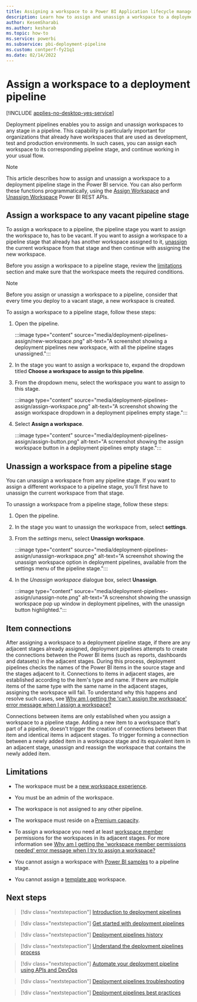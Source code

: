 ```yaml
---
title: Assigning a workspace to a Power BI Application lifecycle management (ALM) deployment pipeline 
description: Learn how to assign and unassign a workspace to a deployment pipeline, the Power BI Application lifecycle management (ALM) tool
author: KesemSharabi
ms.author: kesharab
ms.topic: how-to
ms.service: powerbi
ms.subservice: pbi-deployment-pipeline
ms.custom: contperf-fy21q1
ms.date: 02/14/2022
---
```


# Assign a workspace to a deployment pipeline

[!INCLUDE [applies-no-desktop-yes-service](../includes/applies-no-desktop-yes-service.md)]

Deployment pipelines enables you to assign and unassign workspaces to any stage in a pipeline. This capability is particularly important for organizations that already have workspaces that are used as development, test and production environments. In such cases, you can assign each workspace to its corresponding pipeline stage, and continue working in your usual flow.

>[!NOTE]
>This article describes how to assign and unassign a workspace to a deployment pipeline stage in the Power BI service. You can also perform these functions programmatically, using the [Assign Workspace](/rest/api/power-bi/pipelines/assign-workspace) and [Unassign Workspace](/rest/api/power-bi/pipelines/unassign-workspace) Power BI REST APIs.

## Assign a workspace to any vacant pipeline stage

To assign a workspace to a pipeline, the pipeline stage you want to assign the workspace to, has to be vacant. If you want to assign a workspace to a pipeline stage that already has another workspace assigned to it, [unassign](#unassign-a-workspace-from-a-pipeline-stage) the current workspace from that stage and then continue with assigning the new workspace.

Before you assign a workspace to a pipeline stage, review the [limitations](#limitations) section and make sure that the workspace meets the required conditions.

>[!NOTE]
>Before you assign or unassign a workspace to a pipeline, consider that every time you deploy to a vacant stage, a new workspace is created.

To assign a workspace to a pipeline stage, follow these steps:

1. Open the pipeline.

    :::image type="content" source="media/deployment-pipelines-assign/new-workspace.png" alt-text="A screenshot showing a deployment pipelines new workspace, with all the pipeline stages unassigned.":::

2. In the stage you want to assign a workspace to, expand the dropdown titled **Choose a workspace to assign to this pipeline**.

3. From the dropdown menu, select the workspace you want to assign to this stage.

    :::image type="content" source="media/deployment-pipelines-assign/assign-workspace.png" alt-text="A screenshot showing the assign workspace dropdown in a deployment pipelines empty stage.":::

4. Select **Assign a workspace**.

    :::image type="content" source="media/deployment-pipelines-assign/assign-button.png" alt-text="A screenshot showing the assign workspace button in a deployment pipelines empty stage.":::

## Unassign a workspace from a pipeline stage

You can unassign a workspace from any pipeline stage. If you want to assign a different workspace to a pipeline stage, you'll first have to unassign the current workspace from that stage.

To unassign a workspace from a pipeline stage, follow these steps:

1. Open the pipeline.

2. In the stage you want to unassign the workspace from, select **settings**.

3. From the *settings* menu, select **Unassign workspace**.

    :::image type="content" source="media/deployment-pipelines-assign/unassign-workspace.png" alt-text="A screenshot showing the unassign workspace option in deployment pipelines, available from the settings menu of the pipeline stage.":::

4. In the *Unassign workspace* dialogue box, select **Unassign**.

    :::image type="content" source="media/deployment-pipelines-assign/unassign-note.png" alt-text="A screenshot showing the unassign workspace pop up window in deployment pipelines, with the unassign button highlighted.":::

## Item connections

After assigning a workspace to a deployment pipeline stage, if there are any adjacent stages already assigned, deployment pipelines attempts to create the connections between the Power BI items (such as reports, dashboards and datasets) in the adjacent stages. During this process, deployment pipelines checks the names of the Power BI items in the source stage and the stages adjacent to it. Connections to items in adjacent stages, are established according to the item's type and name. If there are multiple items of the same type with the same name in the adjacent stages, assigning the workspace will fail. To understand why this happens and resolve such cases, see [Why am I getting the 'can't assign the workspace' error message when I assign a workspace?](deployment-pipelines-troubleshooting.yml#why-am-i-getting-the--can-t-assign-the-workspace--error-message-when-i-assign-a-workspace-)

Connections between items are only established when you assign a workspace to a pipeline stage. Adding a new item to a workspace that's part of a pipeline, doesn't trigger the creation of connections between that item and identical items in adjacent stages. To trigger forming a connection between a newly added item in a workspace stage and its equivalent item in an adjacent stage, unassign and reassign the workspace that contains the newly added item.

## Limitations

* The workspace must be a [new workspace experience](../collaborate-share/service-create-the-new-workspaces.md).

* You must be an admin of the workspace.

* The workspace is not assigned to any other pipeline.

* The workspace must reside on a [Premium capacity](../enterprise/service-premium-what-is.md).

* To assign a workspace you need at least [workspace member](deployment-pipelines-process.md#workspace-member) permissions for the workspaces in its adjacent stages. For more information see [Why am I getting the 'workspace member permissions needed' error message when I try to assign a workspace?](deployment-pipelines-troubleshooting.yml#why-am-i-getting-the--workspace-member-permissions-needed--error-message-when-i-try-to-assign-a-workspace-)

* You cannot assign a workspace with [Power BI samples](../create-reports/sample-datasets.md) to a pipeline stage.

* You cannot assign a [template app](./../connect-data/service-template-apps-create.md#create-the-template-workspace) workspace.

## Next steps

>[!div class="nextstepaction"]
>[Introduction to deployment pipelines](deployment-pipelines-overview.md)

>[!div class="nextstepaction"]
>[Get started with deployment pipelines](deployment-pipelines-get-started.md)

>[!div class="nextstepaction"]
>[Deployment pipelines history](deployment-pipelines-history.md)

>[!div class="nextstepaction"]
>[Understand the deployment pipelines process](deployment-pipelines-process.md)

>[!div class="nextstepaction"]
>[Automate your deployment pipeline using APIs and DevOps](deployment-pipelines-automation.md)

>[!div class="nextstepaction"]
>[Deployment pipelines troubleshooting](deployment-pipelines-troubleshooting.yml)

>[!div class="nextstepaction"]
>[Deployment pipelines best practices](deployment-pipelines-best-practices.md)
